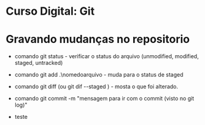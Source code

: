 # Curso Digital: Git

# Gravando mudanças no repositorio
* comando git status - verificar o status do arquivo (unmodified, modified, staged, untracked)
* comando git add .\nomedoarquivo - muda para o status de staged

* comando git diff (ou git dif --staged ) - mosta o que foi alterado.

* comando git commit -m "mensagem para ir com o commit (visto no git log)"

* teste